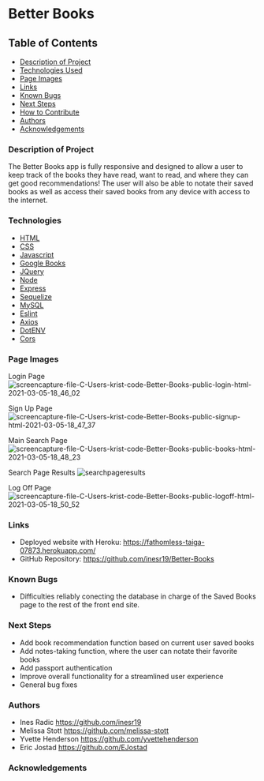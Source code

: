 # **Better Books**

## Table of Contents

- [Description of Project](#description-of-Project)
- [Technologies Used](#technologies)
- [Page Images](#page-images)
- [Links](#links) 
- [Known Bugs](#known-bugs)
- [Next Steps](#next-steps)
- [How to Contribute](#how-to-contribute)
- [Authors](#authors)
- [Acknowledgements](#acknowledgements)

### Description of Project

The Better Books app is fully responsive and designed to allow a user to keep track of the books they have read, want to read, and where they can get good recommendations! The user will also be able to notate their saved books as well as access their saved books from any device with access to the internet.  

### Technologies

- [HTML](https://html.com/)
- [CSS](https://www.w3.org/Style/CSS/Overview.en.html)
- [Javascript](https://www.javascript.com/)
- [Google Books](https://developers.google.com/books)
- [JQuery](https://jquery.com/)
- [Node](https://nodejs.org/en/)
- [Express](https://expressjs.com/)
- [Sequelize](https://sequelize.org/)
- [MySQL](https://www.mysql.com/)
- [Eslint](https://eslint.org/)
- [Axios](https://www.npmjs.com/package/axios)
- [DotENV](https://www.npmjs.com/package/dotenv)
- [Cors](https://developer.mozilla.org/en-US/docs/Web/HTTP/CORS)

### Page Images

 Login Page
 ![screencapture-file-C-Users-krist-code-Better-Books-public-login-html-2021-03-05-18_46_02](https://user-images.githubusercontent.com/71619046/110192702-8f973900-7de4-11eb-9c25-e912ff236115.png)

 Sign Up Page
 ![screencapture-file-C-Users-krist-code-Better-Books-public-signup-html-2021-03-05-18_47_37](https://user-images.githubusercontent.com/71619046/110192723-bf464100-7de4-11eb-831a-5631c69ab281.png)

 Main Search Page
 ![screencapture-file-C-Users-krist-code-Better-Books-public-books-html-2021-03-05-18_48_23](https://user-images.githubusercontent.com/71619046/110192757-f6b4ed80-7de4-11eb-9b48-e774ffe37d53.png)

 Search Page Results
 ![searchpageresults](https://user-images.githubusercontent.com/71619046/110192970-1ef11c00-7de6-11eb-8601-7b4973f9d09d.PNG)

 Log Off Page
 ![screencapture-file-C-Users-krist-code-Better-Books-public-logoff-html-2021-03-05-18_50_52](https://user-images.githubusercontent.com/71619046/110192981-3cbe8100-7de6-11eb-9f03-d48111ad4086.png)



### Links

- Deployed website with Heroku: https://fathomless-taiga-07873.herokuapp.com/
- GitHub Repository: https://github.com/inesr19/Better-Books


### Known Bugs

- Difficulties reliably conecting the database in charge of the Saved Books page to the rest of the front end site.

### Next Steps

- Add book recommendation function based on current user saved books
- Add notes-taking function, where the user can notate their favorite books
- Add passport authentication 
- Improve overall functionality for a streamlined user experience
- General bug fixes


### Authors
- Ines Radic https://github.com/inesr19 
- Melissa Stott https://github.com/melissa-stott 
- Yvette Henderson https://github.com/yvettehenderson
- Eric Jostad https://github.com/EJostad


### Acknowledgements